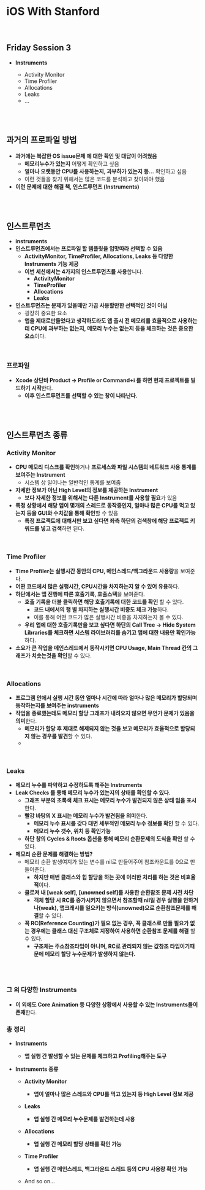 <br>

<br>

# iOS With Stanford

<br>

## Friday Session 3

- **Instruments**
  
  - Activity Monitor
  - Time Profiler
  - Allocations
  - Leaks
  - ...

<br>

<br>

## 과거의 프로파일 방법

- **과거에는 복잡한 OS issue문제 에 대한 확인 및 대답이 어려웠음**
  - **메모리누수가 있는지** 어떻게 확인하고 싶음
  - **얼마나 오랫동안 CPU를 사용하는지, 과부하가 있는지 등...** 확인하고 싶음
  - 이런 것들을 찾기 위해서는 많은 코드를 분석하고 찾아봐야 했음
- **이런 문제에 대한 해결 책, 인스트루먼츠 (Instruments)**

<br>

<br>

## 인스트루먼츠

- **instruments**
- **인스트루먼츠에서는 프로파일 할 템플릿을 입맛따라 선택할 수 있음**
  - **ActivityMonitor, TimeProfiler, Allocations, Leaks 등 다양한 Instruments 기능 제공**
  - **이번 세션에서는 4가지의 인스트루먼츠를 사용**합니다.
    - **ActivityMonitor**
    - **TimeProfiler**
    - **Allocations**
    - **Leaks**
- **인스트루먼츠는 문제가 있을때만 가끔 사용할만한 선택적인 것이 아님**
  - 굉장히 중요한 요소
  - **앱을 제대로만들었다고 생각하도라도 앱 출시 전 메모리를 효율적으로 사용하는데 CPU에 과부하는 없는지, 메모리 누수는 없는지 등을 체크하는 것은 중요한 요소**이다.

<br>

### 프로파일

- **Xcode 상단바 Product -> Profile or Command+i 를 하면 현재 프로젝트를 빌드하기 시작**한다.
  - **이후 인스트루먼츠를 선택할 수 있는 창이 나타난다.**

<br>

<br>

## 인스트루먼츠 종류

### Activity Monitor

- **CPU 메모리 디스크를 확인**하거나 **프로세스와 파일 시스템의 네트워크 사용 통계를 보여주는 Instrument**
  - 시스템 상 일어나는 일반적인 통계를 보여줌
- **자세한 정보가 아닌 High Level의 정보를 제공하는 Instrument**
  - **보다 자세한 정보를 위해서는 다른 Instrument를 사용할 필요**가 있음
- **특정 상황에서 해당 앱이 몇개의 스레드로 동작중인지, 얼마나 많은 CPU를 먹고 있는지 등을 GUI와 수치값을 통해 확인**할 수 있음
  - **특정 프로젝트에 대해서만 보고 싶다면 좌측 하단의 검색창에 해당 프로젝트 키워드를 넣고 검색**하면 된다.

<br>

### Time Profiler

- **Time Profiler는 실행시간 동안의 CPU, 메인스레드/백그라운드 사용량**을 보여준다. 
- **어떤 코드에서 많은 실행시간, CPU시간을 차지하는지 알 수 있어 유용**하다.
- **하단에서는 앱 진행에 따른 호출기록, 호출스택**을 보여준다.
  - **호출 기록을 더블 클릭하면 해당 호출기록에 대한 코드를 확인** 할 수 있다.
    - **코드 내에서의 행 별 차지하는 실행시간 비중도 체크 가능**하다. 
    - 이를 통해 어떤 코드가 많은 실행시간 비중을 차지하는지 볼 수 있다.
  - **우리 앱에 대한 호출기록만을 보고 싶다면 하단의 Call Tree -> Hide System Libraries를 체크하면 시스템 라이브러리를 숨기고 앱에 대한 내용만 확인가능** 하다.
- **소요가 큰 작업을 메인스레드에서 동작시키면 CPU Usage, Main Thread 칸의 그래프가 치솟는것을 확인**할 수 있다. 

<br>

### Allocations

- **프로그램 안에서 실행 시간 동안 얼마나 시간에 따라 얼마나 많은 메모리가 할당되며 동작하는지를 보여주는 instruments**
- **작업을 종료했는데도 메모리 할당 그래프가 내려오지 않으면 무언가 문제가 있음을 의미**한다.
  - **메모리가 할당 후 제대로 해제되지 않는 것을 보고 메모리가 효율적으로 할당되지 않는 경우를 발견**할 수 있다.
  - 

<br>

### Leaks

- **메모리 누수를 파악하고 수정하도록 해주는 Instruments**
- **Leak Checks 를 통해 메모리 누수가 있는지의 상태를 확인할 수 있다.**
  - **그래프 부분의 초록색 체크 표시는 메모리 누수가 발견되지 않은 상태 임을 표시**한다.
  - **빨강 바탕의 X 표시는 메모리 누수가 발견됨을 의미**한다.
    - **메모리 누수 표시를 갖다 대면 세부적인 메모리 누수 정보를 확인** 할 수 있다.
    - **메모리 누수 갯수, 위치 등 확인가능**
  - **하단 창의 Cycles & Roots 옵션을 통해 메모리 순환문제의 도식을 확인** 할 수 있다.
- **메모리 순환 문제를 해결하는 방법?**
  - 메모리 순환 발생여지가 있는 변수를 nil로 만들어주어 참조카운트를 0으로 만들어준다.
    - **하지만 매번 클래스와 힙 할당을 하는 곳에 이러한 처리를 하는 것은 비효율적**이다.
  - **클로져 내 [weak self], [unowned self]를 사용한 순환참조 문제 사전 차단**
    - **객체 할당 시 RC를 증가시키지 않으면서 참조할때 nil일 경우 실행을 안하거나(weak), 앱크래시를 일으키는 방식(unowned)으로 순환참조문제를 해결**할 수 있다.
  - **꼭 RC(Reference Counting)가 필요 없는 경우, 꼭 클래스로 만들 필요가 없는 경우에는 클래스 대신 구조체로 지정하여 사용하면 순환참조 문제를 해결** 할 수 있다. 
    - **구조체는 주소참조타입이 아니며, RC로 관리되지 않는 값참조 타입이기때문에 메모리 할당 누수문제가 발생하지 않는다.**

<br><br>

### 그 외 다양한 Instruments

- **이 외에도 Core Animation 등 다양한 상황에서 사용할 수 있는 Instruments들이 존재**한다.



### 총 정리

- **Instruments**

  - **앱 실행 간 발생할 수 있는 문제를 체크하고 Profiling해주는 도구**

- **Instruments 종류**

  - **Activity Monitor**
    - **앱이 얼마나 많은 스레드와 CPU를 먹고 있는지 등 High Level 정보 제공**

  - **Leaks**
    - **앱 실행 간 메모리 누수문제를 발견하는데 사용**
  - **Allocations**
    - **앱 실행 간 메모리 할당 상태를 확인 가능**
  - **Time Profiler**
    - **앱 실행 간 메인스레드, 백그라운드 스레드 등의 CPU 사용량 확인 가능**
  - And so on...

<br><br>